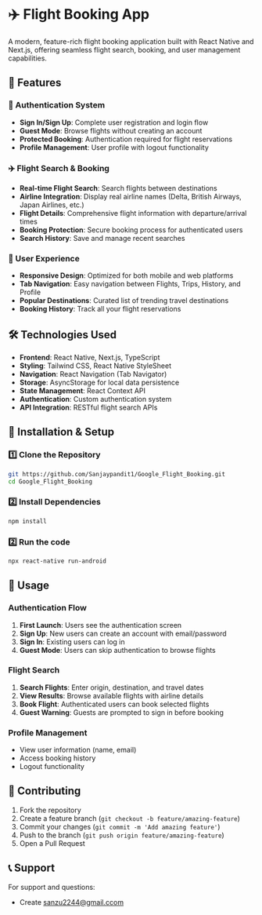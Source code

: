 # ✈️ Flight Booking App

A modern, feature-rich flight booking application built with React Native and Next.js, offering seamless flight search, booking, and user management capabilities.

## 🚀 Features

### 🔐 Authentication System
- **Sign In/Sign Up**: Complete user registration and login flow
- **Guest Mode**: Browse flights without creating an account
- **Protected Booking**: Authentication required for flight reservations
- **Profile Management**: User profile with logout functionality

### ✈️ Flight Search & Booking
- **Real-time Flight Search**: Search flights between destinations
- **Airline Integration**: Display real airline names (Delta, British Airways, Japan Airlines, etc.)
- **Flight Details**: Comprehensive flight information with departure/arrival times
- **Booking Protection**: Secure booking process for authenticated users
- **Search History**: Save and manage recent searches

### 📱 User Experience
- **Responsive Design**: Optimized for both mobile and web platforms
- **Tab Navigation**: Easy navigation between Flights, Trips, History, and Profile
- **Popular Destinations**: Curated list of trending travel destinations
- **Booking History**: Track all your flight reservations

## 🛠️ Technologies Used

- **Frontend**: React Native, Next.js, TypeScript
- **Styling**: Tailwind CSS, React Native StyleSheet
- **Navigation**: React Navigation (Tab Navigator)
- **Storage**: AsyncStorage for local data persistence
- **State Management**: React Context API
- **Authentication**: Custom authentication system
- **API Integration**: RESTful flight search APIs

## 🚀 Installation & Setup

### 1️⃣ Clone the Repository
```sh
git https://github.com/Sanjaypandit1/Google_Flight_Booking.git
cd Google_Flight_Booking
```

### 2️⃣ Install Dependencies
```sh
npm install
```
### 2️⃣ Run the code

```sh
npx react-native run-android
```
 
   
## 🎯 Usage

### Authentication Flow
1. **First Launch**: Users see the authentication screen
2. **Sign Up**: New users can create an account with email/password
3. **Sign In**: Existing users can log in
4. **Guest Mode**: Users can skip authentication to browse flights

### Flight Search
1. **Search Flights**: Enter origin, destination, and travel dates
2. **View Results**: Browse available flights with airline details
3. **Book Flight**: Authenticated users can book selected flights
4. **Guest Warning**: Guests are prompted to sign in before booking

### Profile Management
- View user information (name, email)
- Access booking history
- Logout functionality


## 🤝 Contributing

1. Fork the repository
2. Create a feature branch (`git checkout -b feature/amazing-feature`)
3. Commit your changes (`git commit -m 'Add amazing feature'`)
4. Push to the branch (`git push origin feature/amazing-feature`)
5. Open a Pull Request


## 📞 Support

For support and questions:
- Create sanzu2244@gmail.ccom

